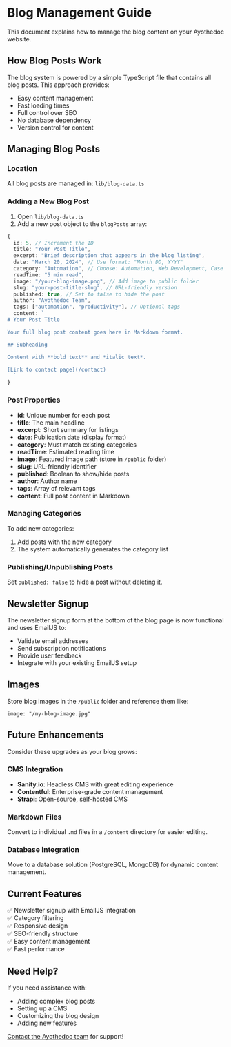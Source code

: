 # Blog Management Guide

This document explains how to manage the blog content on your Ayothedoc website.

## How Blog Posts Work

The blog system is powered by a simple TypeScript file that contains all blog posts. This approach provides:
- Easy content management
- Fast loading times
- Full control over SEO
- No database dependency
- Version control for content

## Managing Blog Posts

### Location
All blog posts are managed in: `lib/blog-data.ts`

### Adding a New Blog Post

1. Open `lib/blog-data.ts`
2. Add a new post object to the `blogPosts` array:

```typescript
{
  id: 5, // Increment the ID
  title: "Your Post Title",
  excerpt: "Brief description that appears in the blog listing",
  date: "March 20, 2024", // Use format: "Month DD, YYYY"
  category: "Automation", // Choose: Automation, Web Development, Case Study, Business Optimization
  readTime: "5 min read",
  image: "/your-blog-image.png", // Add image to public folder
  slug: "your-post-title-slug", // URL-friendly version
  published: true, // Set to false to hide the post
  author: "Ayothedoc Team",
  tags: ["automation", "productivity"], // Optional tags
  content: `
# Your Post Title

Your full blog post content goes here in Markdown format.

## Subheading

Content with **bold text** and *italic text*.

[Link to contact page](/contact)
  `
}
```

### Post Properties

- **id**: Unique number for each post
- **title**: The main headline
- **excerpt**: Short summary for listings
- **date**: Publication date (display format)
- **category**: Must match existing categories
- **readTime**: Estimated reading time
- **image**: Featured image path (store in `/public` folder)
- **slug**: URL-friendly identifier
- **published**: Boolean to show/hide posts
- **author**: Author name
- **tags**: Array of relevant tags
- **content**: Full post content in Markdown

### Managing Categories

To add new categories:
1. Add posts with the new category
2. The system automatically generates the category list

### Publishing/Unpublishing Posts

Set `published: false` to hide a post without deleting it.

## Newsletter Signup

The newsletter signup form at the bottom of the blog page is now functional and uses EmailJS to:
- Validate email addresses
- Send subscription notifications
- Provide user feedback
- Integrate with your existing EmailJS setup

## Images

Store blog images in the `/public` folder and reference them like:
```
image: "/my-blog-image.jpg"
```

## Future Enhancements

Consider these upgrades as your blog grows:

### CMS Integration
- **Sanity.io**: Headless CMS with great editing experience
- **Contentful**: Enterprise-grade content management
- **Strapi**: Open-source, self-hosted CMS

### Markdown Files
Convert to individual `.md` files in a `/content` directory for easier editing.

### Database Integration
Move to a database solution (PostgreSQL, MongoDB) for dynamic content management.

## Current Features

✅ Newsletter signup with EmailJS integration  
✅ Category filtering  
✅ Responsive design  
✅ SEO-friendly structure  
✅ Easy content management  
✅ Fast performance  

## Need Help?

If you need assistance with:
- Adding complex blog posts
- Setting up a CMS
- Customizing the blog design
- Adding new features

[Contact the Ayothedoc team](/contact) for support!